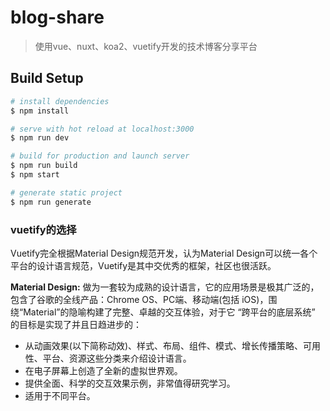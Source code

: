 # blog-share

> 使用vue、nuxt、koa2、vuetify开发的技术博客分享平台

## Build Setup

``` bash
# install dependencies
$ npm install

# serve with hot reload at localhost:3000
$ npm run dev

# build for production and launch server
$ npm run build
$ npm start

# generate static project
$ npm run generate
```

### vuetify的选择
Vuetify完全根据Material Design规范开发，认为Material Design可以统一各个平台的设计语言规范，Vuetify是其中交优秀的框架，社区也很活跃。


**Material Design:**
做为一套较为成熟的设计语言，它的应用场景是极其广泛的，包含了谷歌的全线产品：Chrome OS、PC端、移动端(包括 iOS)，围绕“Material”的隐喻构建了完整、卓越的交互体验，对于它 “跨平台的底层系统” 的目标是实现了并且日趋进步的：

- 从动画效果(以下简称动效)、样式、布局、组件、模式、增长传播策略、可用性、平台、资源这些分类来介绍设计语言。
- 在电子屏幕上创造了全新的虚拟世界观。
- 提供全面、科学的交互效果示例，非常值得研究学习。
- 适用于不同平台。
